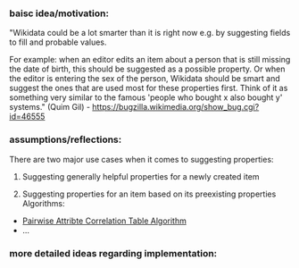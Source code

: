 ### baisc idea/motivation:

"Wikidata could be a lot smarter than it is right now e.g. by suggesting fields
to fill and probable values. 

For example: when an editor edits an item about a person that is still missing
the date of birth, this should be suggested as a possible property. Or when the
editor is entering the sex of the person, Wikidata should be smart and suggest
the ones that are used most for these properties first. Think of it as
something very similar to the famous 'people who bought x also bought y'
systems." (Quim Gil) - https://bugzilla.wikimedia.org/show_bug.cgi?id=46555

### assumptions/reflections:

There are two major use cases when it comes to suggesting properties:

1. Suggesting generally helpful properties for a newly created item 

2. Suggesting properties for an item based on its preexisting properties
Algorithms:
  * [Pairwise Attribte Correlation Table Algorithm ](https://github.com/Wikidata-lib/Wikidata.lib/wiki/Pairwise-attribute-corellation-table-algorithm)
  * ...

### more detailed ideas regarding implementation:




